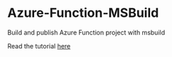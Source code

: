 # Azure-Function-MSBuild
Build and publish Azure Function project with msbuild

Read the tutorial [here](https://www.codescribbles.com/build-and-package-azure-functions-using-msbuild/)
